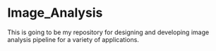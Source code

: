 # Image_Analysis
This is going to be my repository for designing and developing image analysis pipeline for a variety of applications.
